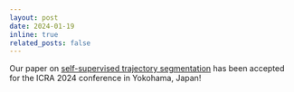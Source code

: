 ```yaml
---
layout: post
date: 2024-01-19
inline: true
related_posts: false
---
```


Our paper on [self-supervised trajectory segmentation](https://arxiv.org/pdf/2309.11413.pdf) has been accepted for the ICRA 2024 conference in Yokohama, Japan!
